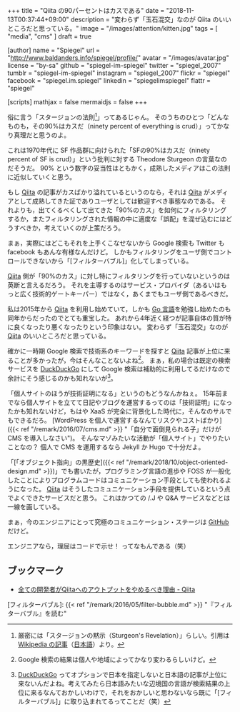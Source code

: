 +++
title = "Qiita の90パーセントはカスである"
date =  "2018-11-13T00:37:44+09:00"
description = "変わらず「玉石混交」なのが Qiita のいいところだと思っている。"
image = "/images/attention/kitten.jpg"
tags = [ "media", "cms" ]
draft = true

[author]
  name      = "Spiegel"
  url       = "http://www.baldanders.info/spiegel/profile/"
  avatar    = "/images/avatar.jpg"
  license   = "by-sa"
  github    = "spiegel-im-spiegel"
  twitter   = "spiegel_2007"
  tumblr    = "spiegel-im-spiegel"
  instagram = "spiegel_2007"
  flickr    = "spiegel"
  facebook  = "spiegel.im.spiegel"
  linkedin  = "spiegelimspiegel"
  flattr    = "spiegel"

[scripts]
  mathjax = false
  mermaidjs = false
+++

俗に言う「スタージョンの法則[^sr1]」ってあるじゃん。
そのうちのひとつ「どんなものも，その90%はカスだ（ninety percent of everything is crud）」ってかなり真理だと思うのよ。

[^sr1]: 厳密には「スタージョンの黙示（Sturgeon's Revelation）」らしい。引用は [Wikipedia の記事](https://en.wikipedia.org/wiki/Sturgeon%27s_law "Sturgeon's law - Wikipedia")（[日本語](https://ja.wikipedia.org/wiki/%E3%82%B9%E3%82%BF%E3%83%BC%E3%82%B8%E3%83%A7%E3%83%B3%E3%81%AE%E6%B3%95%E5%89%87 "スタージョンの法則 - Wikipedia")）より。

これは1970年代に SF 作品群に向けられた「SFの90%はカスだ（ninety percent of SF is crud）」という批判に対する Theodore Sturgeon の言葉なのだそうだ。
90% という数字の妥当性はともかく，成熟したメディアはこの法則に近似していくと思う。

もし [Qiita] の記事がカスばかり溢れているというのなら，それは [Qiita] がメディアとして成熟してきた証でありユーザとしては歓迎すべき事態なのである。
それよりも，出てくるべくして出てきた「90%のカス」を如何にフィルタリングするか，またフィルタリングされた情報の中に適度な「誤配」を混ぜ込むにはどうすべきか，考えていくのが上策だろう。

まぁ，実際にはどこもそれを上手くこなせないから Google 検索も Twitter も facebook もあんな有様なんだけど。
しかもフィルタリングをユーザ側でコントロールできないから「[フィルターバブル]」化してしまっている。

[Qiita] 側が「90%のカス」に対し特にフィルタリングを行っていないというのは英断と言えるだろう。
それを主導するのはサービス・プロバイダ（あるいはもっと広く技術的ゲートキーパー）ではなく，あくまでもユーザ側であるべきだ。

私は2015年から [Qiita] を利用し始めていて，しかも [Go 言語]を勉強し始めたのも同年からだったのでとても重宝した。
あれから4年近く経つが記事自体の質が特に良くなったり悪くなったりという印象はない。
変わらず「玉石混交」なのが [Qiita] のいいところだと思っている。

確かに一時期 Google 検索で技術系のキーワードを探すと [Qiita] 記事が上位に来ることが多かったが，今はそんなことないよね[^gs1]。
まぁ，私の場合は既定の検索サービスを [DuckDuckGo] にして Google 検索は補助的に利用してるだけなので余計にそう感じるのかも知れないが[^ddg1]。

[^gs1]: Google 検索の結果は個人や地域によってかなり変わるらしいけど。
[^ddg1]: [DuckDuckGo] ってオプションで日本を指定しないと日本語の記事が上位に来ないんだよね。考えてみたら日本語みたいな辺境国の言語が検索結果の上位に来るなんておかしいわけで，それをおかしいと思わないなら既に「[フィルターバブル]」に取り込まれてるってことだ（笑）

「個人サイトのほうが技術証明になる」というのもどうなんかねぇ。
15年前までなら個人サイトを立てて日記やブログを運営するってのは「技術証明」になったかも知れないけど，もはや XaaS が完全に背景化した時代に，そんなのサルでもできるだろ。
[WordPress を個人で運営するなんてリスクやコストばかり]({{< ref "/remark/2016/07/cms.md" >}} "「自分で面倒見られる子」だけが CMS を導入しなさい")。
そんなマゾみたいな活動が「個人サイト」でやりたいことなの？ 個人で CMS を運用するなら Jekyll か Hugo で十分だよ。

「[「オブジェクト指向」の黒歴史]({{< ref "/remark/2018/10/object-oriented-design.md" >}})」でも書いたが，プログラミング言語の進歩や FOSS が一般化したことによりプログラムコードはコミュニケーション手段としても使われるようになった。
[Qiita] はそうしたコミュニケーション手段を提供しているという点でよくできたサービスだと思う。
これはかつての /.J や Q&A サービスなどとは一線を画している。

まぁ，今のエンジニアにとって究極のコミュニケーション・ステージは [GitHub](https://github.com/) だけど。

エンジニアなら，理屈はコードで示せ！ ってなもんである（笑）

## ブックマーク

- [全ての開発者がQiitaへのアウトプットをやめるべき理由 - Qiita](https://qiita.com/qiitadaisuki/items/2160a390ce91283707a1)

[Qiita]: https://qiita.com/
[Go 言語]: https://golang.org/ "The Go Programming Language"
[DuckDuckGo]: https://duckduckgo.com/
[フィルターバブル]: {{< ref "/remark/2016/05/filter-bubble.md" >}} "『フィルターバブル』を読む"

